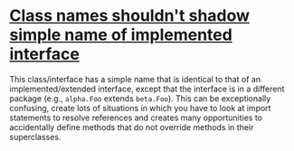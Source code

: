 # [Class names shouldn't shadow simple name of implemented interface](https://spotbugs.readthedocs.io/en/latest/bugDescriptions.html#NM_SAME_SIMPLE_NAME_AS_INTERFACE)

 This class/interface has a simple name that is identical to that of an implemented/extended interface, except
that the interface is in a different package (e.g., `alpha.Foo` extends `beta.Foo`).
This can be exceptionally confusing, create lots of situations in which you have to look at import statements
to resolve references and creates many
opportunities to accidentally define methods that do not override methods in their superclasses.